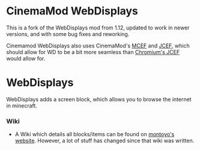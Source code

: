 # CinemaMod WebDisplays
This is a fork of the WebDisplays mod from 1.12, updated to work in newer versions, and with some bug fixes and reworking.

Cinemamod WebDisplays also uses CinemaMod's [MCEF](https://github.com/CinemaMod/mcef) and [JCEF](https://github.com/CinemaMod/java-cef), which should allow for WD to be a bit more seamless than [Chromium's JCEF](https://github.com/chromiumembedded/java-cef) would allow for.

# WebDisplays
WebDisplays adds a screen block, which allows you to browse the internet in minecraft.

### Wiki
* A Wiki which details all blocks/items can be found on [montoyo's website](https://montoyo.net/wdwiki/). However, a lot of stuff has changed since that wiki was written.

